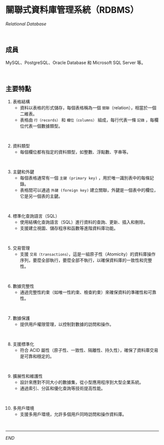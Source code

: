 # 關聯式資料庫管理系統（RDBMS）

_Relational Database_

<br>

## 成員

MySQL、PostgreSQL、Oracle Database 和 Microsoft SQL Server 等。

<br>

## 主要特點

1. 表格結構
   - 資料以表格的形式儲存，每個表格稱為一個 `關聯`（relation），相當於一個二維表。
   - 表格由 `行（records）` 和 `欄位（columns）` 組成，每行代表一條 `記錄` ，每欄位代表一個數據類型。

<br>

2. 資料類型
   - 每個欄位都有指定的資料類型，如整數、浮點數、字串等。

<br>

3. 主鍵和外鍵
   - 每個表格通常有一個 `主鍵 (primary key)` ，用於唯一識別表中的每條記錄。
   - 表格間可以通過 `外鍵 (foreign key)` 建立關聯，外鍵是一個表中的欄位，它是另一個表的主鍵。

<br>

4. 標準化查詢語言（SQL）
   - 使用結構化查詢語言（SQL）進行資料的查詢、更新、插入和刪除。
   - 支援建立視圖、儲存程序和函數等進階資料庫功能。

<br>

5. 交易管理
   - 支援 `交易（transactions）`，這是一組原子性（Atomicity）的資料庫操作序列，要麼全部執行，要麼全部不執行，以確保資料庫的一致性和完整性。

<br>

6. 數據完整性
   - 通過完整性約束（如唯一性約束、檢查約束）來確保資料的準確性和可靠性。

<br>

7. 數據保護
   - 提供用戶權限管理，以控制對數據的訪問和操作。

<br>

8. 支援標準化
   - 符合 ACID 屬性（原子性、一致性、隔離性、持久性），確保了資料庫交易是可靠和穩定的。

<br>

9. 擴展性和維護性
   - 設計來應對不同大小的數據集，從小型應用程序到大型企業系統。
   - 通過索引、分區和優化查詢等技術提高性能。

<br>

10. 多用戶環境
    - 支援多用戶環境，允許多個用戶同時訪問和操作資料庫。

<br>

---

_END_